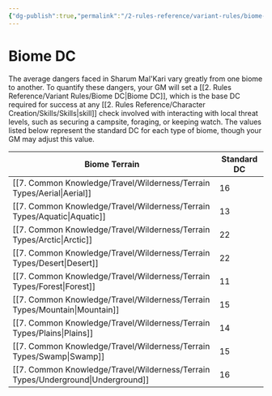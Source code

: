 ```yaml
---
{"dg-publish":true,"permalink":"/2-rules-reference/variant-rules/biome-dc/","noteIcon":""}
---
```


# Biome DC

The average dangers faced in Sharum Mal'Kari vary greatly from one biome to another. To quantify these dangers, your GM will set a [[2. Rules Reference/Variant Rules/Biome DC\|Biome DC]], which is the base DC required for success at any [[2. Rules Reference/Character Creation/Skills/Skills\|skill]] check involved with interacting with local threat levels, such as securing a campsite, foraging, or keeping watch. The values listed below represent the standard DC for each type of biome, though your GM may adjust this value. 

| Biome Terrain   | Standard DC  |
| --------------- | --- |
| [[7. Common Knowledge/Travel/Wilderness/Terrain Types/Aerial\|Aerial]]      | 16  |
| [[7. Common Knowledge/Travel/Wilderness/Terrain Types/Aquatic\|Aquatic]]     | 13  |
| [[7. Common Knowledge/Travel/Wilderness/Terrain Types/Arctic\|Arctic]]      | 22  |
| [[7. Common Knowledge/Travel/Wilderness/Terrain Types/Desert\|Desert]]      | 22  |
| [[7. Common Knowledge/Travel/Wilderness/Terrain Types/Forest\|Forest]]      | 11  |
| [[7. Common Knowledge/Travel/Wilderness/Terrain Types/Mountain\|Mountain]]    | 15  |
| [[7. Common Knowledge/Travel/Wilderness/Terrain Types/Plains\|Plains]]       | 14  |
| [[7. Common Knowledge/Travel/Wilderness/Terrain Types/Swamp\|Swamp]]       | 15  |
| [[7. Common Knowledge/Travel/Wilderness/Terrain Types/Underground\|Underground]] | 16  |{ #BiomeDC}



